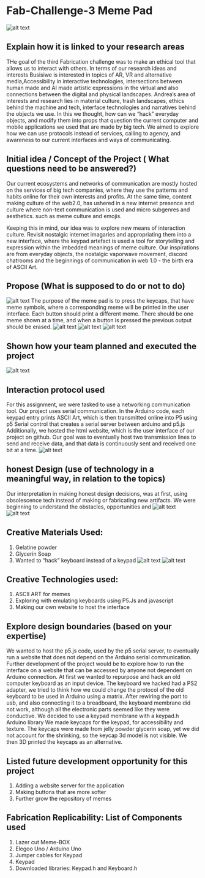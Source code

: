 # Fab-Challenge-3 Meme Pad
![alt text](/images/333.jpg)

##  Explain how it is linked to your research areas
THe goal of the third  Fabrication challenge was to make an ethical tool that allows us to interact with others. In terms of our research ideas and interests Busisiwe is interested in topics of AR, VR and alternative media,Accessibility in interactive technologies, intersections between human made and AI made artistic expressions in the virtual and also connections between the digital and physical landscapes. Andrea’s area of interests and research lies in material culture, trash landscapes, ethics behind the machine and tech, interface technologies and narratives behind the objects we use. In this we thought, how can we “hack” everyday objects, and modify them into props that question the current computer and mobile applications we used that are made by big tech. We aimed to explore how we can use protocols instead of services, calling to agency, and awareness to our current interfaces and ways of communicating.

## Initial idea / Concept of the Project ( What questions need to be answered?)
Our current ecosystems and networks of communication are mostly hosted on the services of big tech companies, where they use the patterns and habits online for their own interests and profits. At the same time, content making culture of the web2.0, has ushered in a new internet presence and culture where non-text communication is used and micro subgenres and aesthetics.  such as meme culture and emojis.

Keeping this in mind, our idea was to explore new means of interaction culture. Revisit nostalgic internet imagaries and appropriating them into a new interface, where the keypad artefact is used a tool for storytelling and expression within the imbedded meanings of meme culture. Our inspirations are from everyday objects, the nostalgic vaporwave movement, discord chatrooms and the beginnings of communication in web 1.0 - the birth era of ASCII Art.


## Propose (What is supposed to do or not to do)
![alt text](/images/tk.gif)
The purpose of the meme pad is to press the keycaps, that have meme symbols, where a corresponding meme will be printed in the user interface. Each button should print a different meme. 
There should be one meme shown at a time, and when a button is pressed the previous output should be erased.
![alt text](/images/6.jpg)
![alt text](/images/7.jpeg)
![alt text](/images/t.jpeg)

## Shown how your team planned and executed the project
![alt text](/images/plan.JPG)

## Interaction protocol used
For this assignment, we were tasked to use a networking communication tool. Our project uses serial communication. In the Arduino code, each keypad entry prints ASCII Art, which is then transmitted online into P5 using p5 Serial control that creates a serial server between arduino and p5.js  Additionally, we hosted the html website, which is the user interface of our project on github. Our goal was to eventually host 
two transmission lines to send and receive data, and that data is continuously sent and received one bit at a time.
![alt text](/images/protocols.JPG)

## honest Design (use of technology in a meaningful way, in relation to the topics)
Our interpretation in making honest design decisions, was at first, using obsolescence tech instead of making or fabricating new artifacts. We were beginning to understand the obstacles, opportunities and 
![alt text](/images/5.jpg)
![alt text](/images/u.jpg)

## Creative Materials Used:
1. Gelatine powder 
2. Glycerin Soap
3. Wanted to “hack” keyboard instead of a keypad 
![alt text](/images/b.jpeg)
![alt text](/images/1.jpg)

##  Creative Technologies used:
1. ASCII ART for memes
2. Exploring with emulating keyboards using P5.Js and javascript
3. Making our own website to host the interface


##  Explore design boundaries (based on your expertise)

We wanted to host the p5.js code, used by the p5 serial server, to eventually run a website that does not depend on the Arduino serial communication. Further development of the project would be to explore how to run the interface on a website that can be accessed by anyone not dependent on Arduino connection.
At first we wanted to repurpose and hack an old computer keyboard as an input device. The keyboard we hacked had a PS2 adapter, we tried to think how we could change the protocol of the old keyboard to be used in Arduino using a matrix. After rewiring the port to usb, and also connecting it to a breadboard, the keyboard membrane did not work, although all the electronic parts seemed like they were conductive. We decided to use a keypad membrane with a keypad.h Arduino library
We made keycaps for the keypad, for accessibility and texture. The keycaps were made from jelly powder glycerin soap, yet we did not account for the shrinking, so the keycap 3d model is not visible. We then 3D printed the keycaps as an alternative. 


## Listed future development opportunity for this project
1. Adding a website server for the application
2. Making buttons that are more softer
3. Further grow the repository of memes


## Fabrication Replicability: List of Components used 
1. Lazer cut Meme-BOX
2. Elegoo Uno / Arduino Uno
3. Jumper cables for Keypad
4. Keypad 
5. Downloaded libraries: Keypad.h and Keyboard.h 



